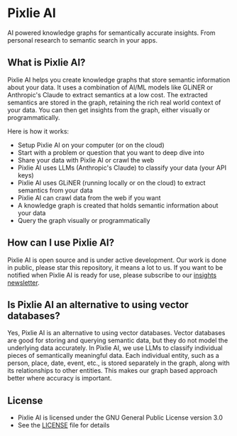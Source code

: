 # Pixlie AI
AI powered knowledge graphs for semantically accurate insights. From personal research to semantic search in your apps.

## What is Pixlie AI?
Pixlie AI helps you create knowledge graphs that store semantic information about your data.
It uses a combination of AI/ML models like GLiNER or Anthropic's Claude to extract semantics at a low cost.
The extracted semantics are stored in the graph, retaining the rich real world context of your data.
You can then get insights from the graph, either visually or programmatically.

Here is how it works:
- Setup Pixlie AI on your computer (or on the cloud)
- Start with a problem or question that you want to deep dive into
- Share your data with Pixlie AI or crawl the web
- Pixlie AI uses LLMs (Anthropic's Claude) to classify your data (your API keys)
- Pixlie AI uses GLiNER (running locally or on the cloud) to extract semantics from your data
- Pixlie AI can crawl data from the web if you want
- A knowledge graph is created that holds semantic information about your data
- Query the graph visually or programmatically

## How can I use Pixlie AI?
Pixlie AI is open source and is under active development. Our work is done in public, please star this repository, it means a lot to us.
If you want to be notified when Pixlie AI is ready for use, please subscribe to our [insights newsletter](https://pixlie.com/insights).

## Is Pixlie AI an alternative to using vector databases?
Yes, Pixlie AI is an alternative to using vector databases. Vector databases are good for storing and querying semantic data,
but they do not model the underlying data accurately. In Pixlie AI, we use LLMs to classify individual pieces of semantically
meaningful data. Each individual entity, such as a person, place, date, event, etc., is stored separately in the graph, along with its relationships to other entities. This makes our graph based approach better where accuracy is
important.


## License
- Pixlie AI is licensed under the GNU General Public License version 3.0
- See the [LICENSE](LICENSE) file for details

